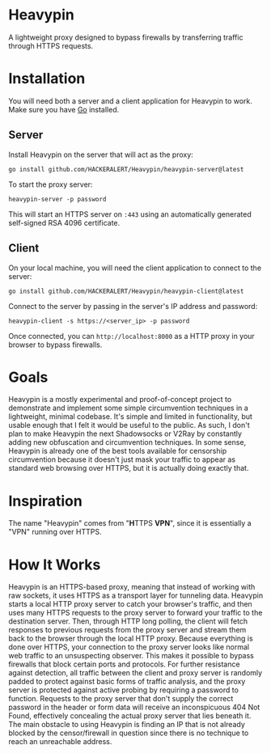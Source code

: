 # Heavypin
A lightweight proxy designed to bypass firewalls by transferring traffic through HTTPS requests.

# Installation
You will need both a server and a client application for Heavypin to work. Make sure you have <a href="https://go.dev/dl/">Go</a> installed.

## Server
Install Heavypin on the server that will act as the proxy:
```
go install github.com/HACKERALERT/Heavypin/heavypin-server@latest
```
To start the proxy server:
```
heavypin-server -p password
```
This will start an HTTPS server on `:443` using an automatically generated self-signed RSA 4096 certificate.

## Client
On your local machine, you will need the client application to connect to the server:
```
go install github.com/HACKERALERT/Heavypin/heavypin-client@latest
```
Connect to the server by passing in the server's IP address and password:
```
heavypin-client -s https://<server_ip> -p password
```
Once connected, you can `http://localhost:8000` as a HTTP proxy in your browser to bypass firewalls.

# Goals
Heavypin is a mostly experimental and proof-of-concept project to demonstrate and implement some simple circumvention techniques in a lightweight, minimal codebase. It's simple and limited in functionality, but usable enough that I felt it would be useful to the public. As such, I don't plan to make Heavypin the next Shadowsocks or V2Ray by constantly adding new obfuscation and circumvention techniques. In some sense, Heavypin is already one of the best tools available for censorship circumvention because it doesn't just mask your traffic to appear as standard web browsing over HTTPS, but it is actually doing exactly that.

# Inspiration
The name "Heavypin" comes from "<strong>H</strong>TTPS <strong>VPN</strong>", since it is essentially a "VPN" running over HTTPS.

# How It Works
Heavypin is an HTTPS-based proxy, meaning that instead of working with raw sockets, it uses HTTPS as a transport layer for tunneling data. Heavypin starts a local HTTP proxy server to catch your browser's traffic, and then uses many HTTPS requests to the proxy server to forward your traffic to the destination server. Then, through HTTP long polling, the client will fetch responses to previous requests from the proxy server and stream them back to the browser through the local HTTP proxy. Because everything is done over HTTPS, your connection to the proxy server looks like normal web traffic to an unsuspecting observer. This makes it possible to bypass firewalls that block certain ports and protocols. For further resistance against detection, all traffic between the client and proxy server is randomly padded to protect against basic forms of traffic analysis, and the proxy server is protected against active probing by requiring a password to function. Requests to the proxy server that don't supply the correct password in the header or form data will receive an inconspicuous 404 Not Found, effectively concealing the actual proxy server that lies beneath it. The main obstacle to using Heavypin is finding an IP that is not already blocked by the censor/firewall in question since there is no technique to reach an unreachable address.
